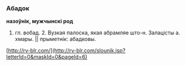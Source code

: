 ### Абадок
**назоўнік, мужчынскі род**

1. гл. вобад. 2. Вузкая палоска, якая абрамляе што-н. Залацісты а. хмары. || прыметнік: абадковы.

<a rel="author">[http://rv-blr.com/](http://rv-blr.com/slounik.jsp?letterId=0&maskId=0&pageId=6)</a>
